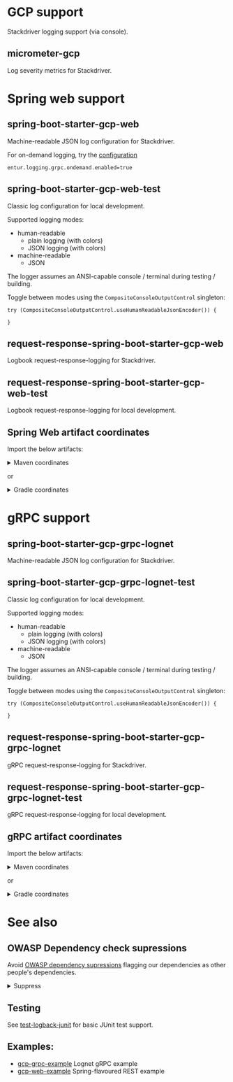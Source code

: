 # GCP support
Stackdriver logging support (via console). 

## micrometer-gcp
Log severity metrics for Stackdriver.

# Spring web support
## spring-boot-starter-gcp-web
Machine-readable JSON log configuration for Stackdriver.

For on-demand logging, try the [configuration](spring-boot-starter-gcp-grpc-lognet/src/main/java/no/entur/logging/cloud/gcp/spring/grpc/lognet/properties/OndemandProperties.java)
```
entur.logging.grpc.ondemand.enabled=true
```

## spring-boot-starter-gcp-web-test
Classic log configuration for local development.

Supported logging modes:

 * human-readable
   * plain logging (with colors)
   * JSON logging (with colors)
 * machine-readable
   * JSON

The logger assumes an ANSI-capable console / terminal during testing / building.

Toggle between modes using the `CompositeConsoleOutputControl` singleton:

```
try (CompositeConsoleOutputControl.useHumanReadableJsonEncoder()) {

}
```

## request-response-spring-boot-starter-gcp-web
Logbook request-response-logging for Stackdriver.

## request-response-spring-boot-starter-gcp-web-test
Logbook request-response-logging for local development.

## Spring Web artifact coordinates
Import the below artifacts:

<details>
  <summary>Maven coordinates</summary>

Add

```xml
<cloud-logging.version>1.0.x</cloud-logging>
```

and

```xml
<dependency>
    <groupId>no.entur.logging.cloud</groupId>
    <artifactId>spring-boot-starter-gcp-web</artifactId>
    <version>${cloud-logging.version}</version>
</dependency>
<dependency>
    <groupId>no.entur.logging.cloud</groupId>
    <artifactId>request-response-spring-boot-starter-gcp-web</artifactId>
    <version>${cloud-logging.version}</version>
</dependency>
<dependency>
    <groupId>no.entur.logging.cloud</groupId>
    <artifactId>spring-boot-starter-gcp-web-test</artifactId>
    <version>${cloud-logging.version}</version>
    <scope>test</scope>
</dependency>
<dependency>
  <groupId>no.entur.logging.cloud</groupId>
  <artifactId>request-response-spring-boot-starter-gcp-web-test</artifactId>
  <version>${cloud-logging.version}</version>
  <scope>test</scope>
</dependency>
```

</details>

or

<details>
  <summary>Gradle coordinates</summary>

For

```groovy
ext {
   cloudLoggingVersion = '1.0.x'
}
```

add

```groovy
implementation("no.entur.logging.cloud:spring-boot-starter-gcp-web:${cloudLoggingVersion}")
implementation("no.entur.logging.cloud:request-response-spring-boot-starter-gcp-web:${cloudLoggingVersion}")
testImplementation("no.entur.logging.cloud:spring-boot-starter-gcp-web-test:${cloudLoggingVersion}")
testImplementation("no.entur.logging.cloud:request-response-spring-boot-starter-gcp-web-test:${cloudLoggingVersion}")
```

</details>

# gRPC support

## spring-boot-starter-gcp-grpc-lognet
Machine-readable JSON log configuration for Stackdriver.

## spring-boot-starter-gcp-grpc-lognet-test
Classic log configuration for local development.

Supported logging modes:

* human-readable
   * plain logging (with colors)
   * JSON logging (with colors)
* machine-readable
   * JSON

The logger assumes an ANSI-capable console / terminal during testing / building.

Toggle between modes using the `CompositeConsoleOutputControl` singleton:

```
try (CompositeConsoleOutputControl.useHumanReadableJsonEncoder()) {

}
```

## request-response-spring-boot-starter-gcp-grpc-lognet
gRPC request-response-logging for Stackdriver.

## request-response-spring-boot-starter-gcp-grpc-lognet-test
gRPC request-response-logging for local development.


## gRPC artifact coordinates
Import the below artifacts:

<details>
  <summary>Maven coordinates</summary>

Add

```xml
<cloud-logging.version>1.0.x</cloud-logging>
```

and

```xml
<dependency>
    <groupId>no.entur.logging.cloud</groupId>
    <artifactId>spring-boot-starter-gcp-grpc-lognet</artifactId>
    <version>${cloud-logging.version}</version>
</dependency>
<dependency>
    <groupId>no.entur.logging.cloud</groupId>
    <artifactId>request-response-spring-boot-starter-gcp-grpc-lognet</artifactId>
    <version>${cloud-logging.version}</version>
</dependency>
<dependency>
    <groupId>no.entur.logging.cloud</groupId>
    <artifactId>spring-boot-starter-gcp-grpc-lognet-test</artifactId>
    <version>${cloud-logging.version}</version>
    <scope>test</scope>
</dependency>
<dependency>
  <groupId>no.entur.logging.cloud</groupId>
  <artifactId>request-response-spring-boot-starter-gcp-grpc-lognet-test</artifactId>
  <version>${cloud-logging.version}</version>
  <scope>test</scope>
</dependency>
```

</details>

or

<details>
  <summary>Gradle coordinates</summary>

For

```groovy
ext {
   cloudLoggingVersion = '3.0.8'
}
```

add

```groovy
implementation("no.entur.logging.cloud:spring-boot-starter-gcp-grpc-lognet:${cloudLoggingVersion}")
implementation("no.entur.logging.cloud:request-response-spring-boot-starter-gcp-grpc-lognet:${cloudLoggingVersion}")
testImplementation("no.entur.logging.cloud:spring-boot-starter-gcp-grpc-lognet-test:${cloudLoggingVersion}")
testImplementation("no.entur.logging.cloud:request-response-spring-boot-starter-gcp-grpc-lognet-test:${cloudLoggingVersion}")
```

</details>

# See also

## OWASP Dependency check supressions
Avoid [OWASP dependency supressions](dependencycheck-root-suppression.xml) flagging our dependencies as other people's dependencies.

<details>
  <summary>Suppress</summary>
  
```xml
 
    <suppress>
        <packageUrl regex="true">^pkg:maven/no\.entur\.logging\.cloud\/[a-z\.\-]*@.*$</packageUrl>
        <cpe>cpe:/a:grpc:grpc</cpe>
    </suppress>
    <suppress>
        <packageUrl regex="true">^pkg:maven/no\.entur\.abt\/[a-z\.\-]*@.*$</packageUrl>
        <cpe>cpe:/a:grpc:grpc</cpe>
    </suppress>
    <suppress>
        <cpe>cpe:/a:utils_project:utils</cpe>
    </suppress>
```

</details>

## Testing
See [test-logback-junit](../test/test-logback-junit) for basic JUnit test support.
 
## Examples:

   * [gcp-grpc-example](../examples/gcp-grpc-example) Lognet gRPC example
   * [gcp-web-example](../examples/gcp-web-example) Spring-flavoured REST example
